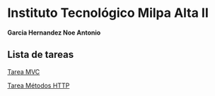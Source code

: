 # Instituto Tecnológico Milpa Alta II
**Garcia Hernandez Noe Antonio**


## Lista de tareas
[Tarea MVC](Tarea-MVC-Garcia-Hernandez-Noe-Antonio/README.md)

[Tarea Métodos HTTP](Tarea-MVC/Métodos_HTTP.md)
